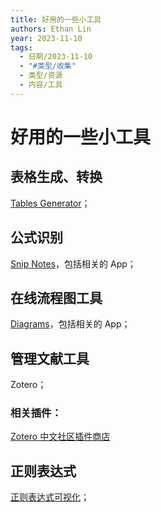 ```yaml
---
title: 好用的一些小工具
authors: Ethan Lin
year: 2023-11-10
tags:
  - 日期/2023-11-10
  - "#类型/收集"
  - 类型/资源
  - 内容/工具
---
```




# 好用的一些小工具

## 表格生成、转换

[Tables Generator](https://www.tablesgenerator.com)；


## 公式识别

[Snip Notes](https://snip.mathpix.com/)，包括相关的 App；

## 在线流程图工具

[Diagrams](https://app.diagrams.net)，包括相关的 App；

## 管理文献工具

Zotero；
### 相关插件：

[Zotero 中文社区插件商店](https://plugins.zotero-chinese.com/#/)


## 正则表达式

[正则表达式可视化](https://wangwl.net/static/projects/visualRegex#)；